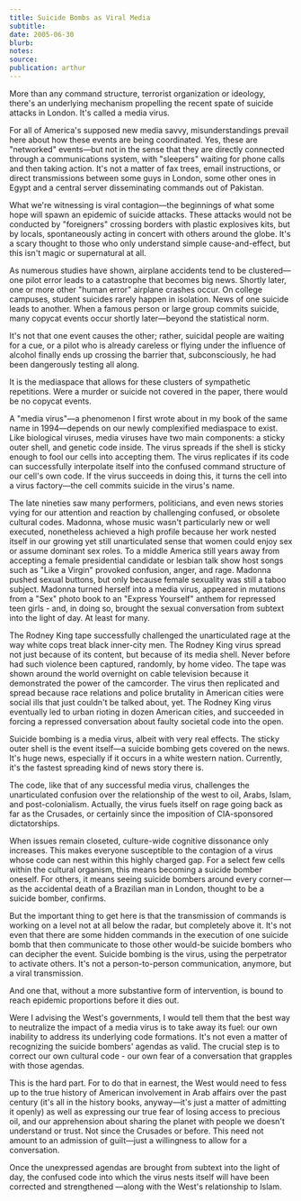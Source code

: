 ```yaml
---
title: Suicide Bombs as Viral Media
subtitle:
date: 2005-06-30
blurb:
notes:
source:
publication: arthur
---
```


More than any command structure, terrorist organization or ideology, there's an underlying mechanism propelling the recent spate of suicide attacks in London. It's called a media virus.

For all of America's supposed new media savvy, misunderstandings prevail here about how these events are being coordinated. Yes, these are "networked" events—but not in the sense that they are directly connected through a communications system, with "sleepers" waiting for phone calls and then taking action. It's not a matter of fax trees, email instructions, or direct transmissions between some guys in London, some other ones in Egypt and a central server disseminating commands out of Pakistan.

What we're witnessing is viral contagion—the beginnings of what some hope will spawn an epidemic of suicide attacks. These attacks would not be conducted by "foreigners" crossing borders with plastic explosives kits, but by locals, spontaneously acting in concert with others around the globe. It's a scary thought to those who only understand simple cause-and-effect, but this isn't magic or supernatural at all.

As numerous studies have shown, airplane accidents tend to be clustered—one pilot error leads to a catastrophe that becomes big news. Shortly later, one or more other "human error" airplane crashes occur. On college campuses, student suicides rarely happen in isolation. News of one suicide leads to another. When a famous person or large group commits suicide, many copycat events occur shortly later—beyond the statistical norm.

It's not that one event causes the other; rather, suicidal people are waiting for a cue, or a pilot who is already careless or flying under the influence of alcohol finally ends up crossing the barrier that, subconsciously, he had been dangerously testing all along.

It is the mediaspace that allows for these clusters of sympathetic repetitions. Were a murder or suicide not covered in the paper, there would be no copycat events.

A "media virus"—a phenomenon I first wrote about in my book of the same name in 1994—depends on our newly complexified mediaspace to exist. Like biological viruses, media viruses have two main components: a sticky outer shell, and genetic code inside. The virus spreads if the shell is sticky enough to fool our cells into accepting them. The virus replicates if its code can successfully interpolate itself into the confused command structure of our cell's own code. If the virus succeeds in doing this, it turns the cell into a virus factory—the cell commits suicide in the virus's name.

The late nineties saw many performers, politicians, and even news stories vying for our attention and reaction by challenging confused, or obsolete cultural codes. Madonna, whose music wasn't particularly new or well executed, nonetheless achieved a high profile because her work nested itself in our growing yet still unarticulated sense that women could enjoy sex or assume dominant sex roles. To a middle America still years away from accepting a female presidential candidate or lesbian talk show host songs such as "Like a Virgin" provoked confusion, anger, and rage. Madonna pushed sexual buttons, but only because female sexuality was still a taboo subject. Madonna turned herself into a media virus, appeared in mutations from a "Sex" photo book to an "Express Yourself" anthem for repressed teen girls - and, in doing so, brought the sexual conversation from subtext into the light of day. At least for many.

The Rodney King tape successfully challenged the unarticulated rage at the way white cops treat black inner-city men. The Rodney King virus spread not just because of its content, but because of its media shell. Never before had such violence been captured, randomly, by home video. The tape was shown around the world overnight on cable television because it demonstrated the power of the camcorder. The virus then replicated and spread because race relations and police brutality in American cities were social ills that just couldn't be talked about, yet. The Rodney King virus eventually led to urban rioting in dozen American cities, and succeeded in forcing a repressed conversation about faulty societal code into the open.

Suicide bombing is a media virus, albeit with very real effects. The sticky outer shell is the event itself—a suicide bombing gets covered on the news. It's huge news, especially if it occurs in a white western nation. Currently, it's the fastest spreading kind of news story there is.

The code, like that of any successful media virus, challenges the unarticulated confusion over the relationship of the west to oil, Arabs, Islam, and post-colonialism. Actually, the virus fuels itself on rage going back as far as the Crusades, or certainly since the imposition of CIA-sponsored dictatorships.

When issues remain closeted, culture-wide cognitive dissonance only increases. This makes everyone susceptible to the contagion of a virus whose code can nest within this highly charged gap. For a select few cells within the cultural organism, this means becoming a suicide bomber oneself. For others, it means seeing suicide bombers around every corner—as the accidental death of a Brazilian man in London, thought to be a suicide bomber, confirms.

But the important thing to get here is that the transmission of commands is working on a level not at all below the radar, but completely above it. It's not even that there are some hidden commands in the execution of one suicide bomb that then communicate to those other would-be suicide bombers who can decipher the event. Suicide bombing is the virus, using the perpetrator to activate others. It's not a person-to-person communication, anymore, but a viral transmission.

And one that, without a more substantive form of intervention, is bound to reach epidemic proportions before it dies out.

Were I advising the West's governments, I would tell them that the best way to neutralize the impact of a media virus is to take away its fuel: our own inability to address its underlying code formations. It's not even a matter of recognizing the suicide bombers' agendas as valid. The crucial step is to correct our own cultural code - our own fear of a conversation that grapples with those agendas.

This is the hard part. For to do that in earnest, the West would need to fess up to the true history of American involvement in Arab affairs over the past century (it's all in the history books, anyway—it's just a matter of admitting it openly) as well as expressing our true fear of losing access to precious oil, and our apprehension about sharing the planet with people we doesn't understand or trust. Not since the Crusades or before. This need not amount to an admission of guilt—just a willingness to allow for a conversation.

Once the unexpressed agendas are brought from subtext into the light of day, the confused code into which the virus nests itself will have been corrected and strengthened —along with the West's relationship to Islam.
